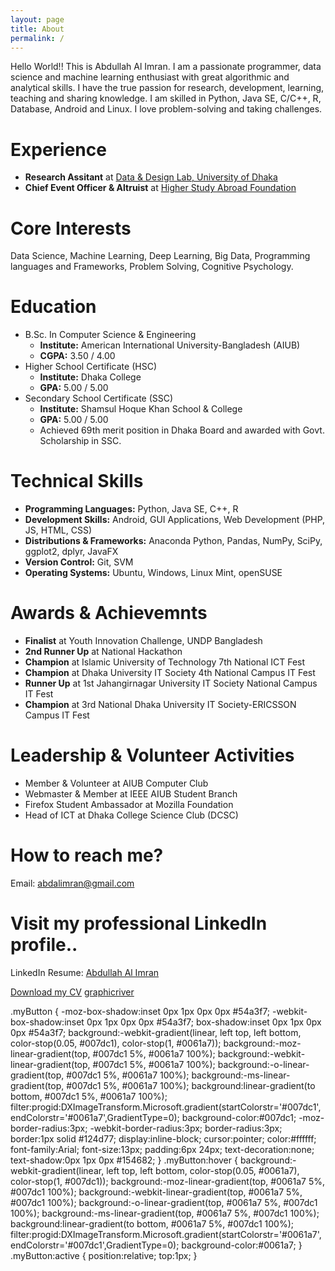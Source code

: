 ```yaml
---
layout: page
title: About
permalink: /
---
```

Hello World!! This is Abdullah Al Imran. I am a passionate programmer, data science and machine learning enthusiast with great algorithmic and analytical skills. I have the true passion for research, development, learning, teaching and sharing knowledge. I am skilled in Python, Java SE, C/C++, R, Database, Android and Linux. I love problem-solving and taking challenges.

# Experience
* **Research Assitant** at <a href="https://www.dndlab.org" target="_blank">Data & Design Lab, University of Dhaka</a>
* **Chief Event Officer & Altruist** at <a href="https://www.higherstudyabroad.com/" target="_blank">Higher Study Abroad Foundation</a>


# Core Interests
Data Science, Machine Learning, Deep Learning, Big Data, Programming languages and Frameworks, Problem Solving, Cognitive Psychology.


# Education
* B.Sc. In Computer Science & Engineering
  * **Institute:** American International University-Bangladesh (AIUB)
  * **CGPA:** 3.50 / 4.00
* Higher School Certificate (HSC)
  * **Institute:** Dhaka College
  * **GPA:** 5.00 / 5.00
* Secondary School Certificate (SSC)
  * **Institute:** Shamsul Hoque Khan School & College
  * **GPA:** 5.00 / 5.00
  * Achieved 69th merit position in Dhaka Board and awarded with Govt. Scholarship in SSC.


# Technical Skills
* **Programming Languages:** Python, Java SE, C++, R
* **Development Skills:** Android, GUI Applications, Web Development (PHP, JS, HTML, CSS)
* **Distributions & Frameworks:** Anaconda Python, Pandas, NumPy, SciPy, ggplot2, dplyr, JavaFX
* **Version Control:** Git, SVM
* **Operating Systems:** Ubuntu, Windows, Linux Mint, openSUSE


# Awards & Achievemnts
* **Finalist** at Youth Innovation Challenge, UNDP Bangladesh
* **2nd Runner Up** at National Hackathon
* **Champion** at Islamic University of Technology 7th National ICT Fest
* **Champion** at Dhaka University IT Society 4th National Campus IT Fest
* **Runner Up** at 1st Jahangirnagar University IT Society National Campus IT Fest
* **Champion** at 3rd National Dhaka University IT Society-ERICSSON Campus IT Fest

# Leadership & Volunteer Activities
* Member & Volunteer at AIUB Computer Club
* Webmaster & Member at IEEE AIUB Student Branch
* Firefox Student Ambassador at Mozilla Foundation
* Head of ICT at Dhaka College Science Club (DCSC)


# How to reach me?
Email: [abdalimran@gmail.com](mailto:abdalimran@gmail.com)


# Visit my professional LinkedIn profile..
LinkedIn Resume: <a href="https://bd.linkedin.com/in/abdalimran" target="_blank">Abdullah Al Imran</a>

<a href="https://drive.google.com/open?id=1u4Lhdsussgbd7-8t_VkXa5SGHZ0JoziM" target="_blank">Download my CV</a>
<a href="#" class="myButton">graphicriver</a>

.myButton {
	-moz-box-shadow:inset 0px 1px 0px 0px #54a3f7;
	-webkit-box-shadow:inset 0px 1px 0px 0px #54a3f7;
	box-shadow:inset 0px 1px 0px 0px #54a3f7;
	background:-webkit-gradient(linear, left top, left bottom, color-stop(0.05, #007dc1), color-stop(1, #0061a7));
	background:-moz-linear-gradient(top, #007dc1 5%, #0061a7 100%);
	background:-webkit-linear-gradient(top, #007dc1 5%, #0061a7 100%);
	background:-o-linear-gradient(top, #007dc1 5%, #0061a7 100%);
	background:-ms-linear-gradient(top, #007dc1 5%, #0061a7 100%);
	background:linear-gradient(to bottom, #007dc1 5%, #0061a7 100%);
	filter:progid:DXImageTransform.Microsoft.gradient(startColorstr='#007dc1', endColorstr='#0061a7',GradientType=0);
	background-color:#007dc1;
	-moz-border-radius:3px;
	-webkit-border-radius:3px;
	border-radius:3px;
	border:1px solid #124d77;
	display:inline-block;
	cursor:pointer;
	color:#ffffff;
	font-family:Arial;
	font-size:13px;
	padding:6px 24px;
	text-decoration:none;
	text-shadow:0px 1px 0px #154682;
}
.myButton:hover {
	background:-webkit-gradient(linear, left top, left bottom, color-stop(0.05, #0061a7), color-stop(1, #007dc1));
	background:-moz-linear-gradient(top, #0061a7 5%, #007dc1 100%);
	background:-webkit-linear-gradient(top, #0061a7 5%, #007dc1 100%);
	background:-o-linear-gradient(top, #0061a7 5%, #007dc1 100%);
	background:-ms-linear-gradient(top, #0061a7 5%, #007dc1 100%);
	background:linear-gradient(to bottom, #0061a7 5%, #007dc1 100%);
	filter:progid:DXImageTransform.Microsoft.gradient(startColorstr='#0061a7', endColorstr='#007dc1',GradientType=0);
	background-color:#0061a7;
}
.myButton:active {
	position:relative;
	top:1px;
}

